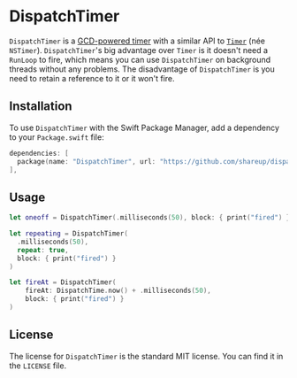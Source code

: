 # DispatchTimer

`DispatchTimer` is a [GCD-powered timer](https://developer.apple.com/documentation/dispatch/dispatchsourcetimer) with a similar API to [`Timer`](https://developer.apple.com/documentation/foundation/timer) (née `NSTimer`). `DispatchTimer`'s big advantage over `Timer` is it doesn't need a `RunLoop` to fire, which means you can use `DispatchTimer` on background threads without any problems. The disadvantage of `DispatchTimer` is you need to retain a reference to it or it won't fire.

## Installation

To use `DispatchTimer` with the Swift Package Manager, add a dependency to your `Package.swift` file:

```swift
dependencies: [
  package(name: "DispatchTimer", url: "https://github.com/shareup/dispatch-timer.git", from: "1.0.0"),
],
```

## Usage

```swift
let oneoff = DispatchTimer(.milliseconds(50), block: { print("fired") })

let repeating = DispatchTimer(
  .milliseconds(50),
  repeat: true,
  block: { print("fired") }
)

let fireAt = DispatchTimer(
    fireAt: DispatchTime.now() + .milliseconds(50),
    block: { print("fired") }
)
```

## License

The license for `DispatchTimer` is the standard MIT license. You can find it in the `LICENSE` file.

